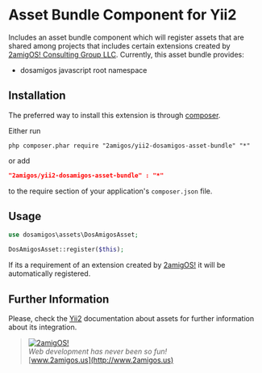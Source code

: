 Asset Bundle Component for Yii2
===============================

Includes an asset bundle component which will register assets that are shared among projects that includes certain
extensions created by [2amigOS! Consulting Group LLC](http://2amigos.us). Currently, this asset bundle provides:

* dosamigos javascript root namespace

Installation
------------
The preferred way to install this extension is through [composer](http://getcomposer.org/download/).

Either run

```
php composer.phar require "2amigos/yii2-dosamigos-asset-bundle" "*"
```
or add

```json
"2amigos/yii2-dosamigos-asset-bundle" : "*"
```

to the require section of your application's `composer.json` file.

Usage
-----

```php
use dosamigos\assets\DosAmigosAsset;

DosAmigosAsset::register($this);

```

If its a requirement of an extension created by [2amigOS!](http://2amigos.us) it will be automatically registered.

Further Information
-------------------
Please, check the [Yii2](https://github.com/yiisoft/yii2/blob/master/docs/guide/structure-assets.md)
documentation about assets for further information about its integration.


> [![2amigOS!](http://www.gravatar.com/avatar/55363394d72945ff7ed312556ec041e0.png)](http://www.2amigos.us)  
<i>Web development has never been so fun!</i>  
[www.2amigos.us](http://www.2amigos.us)